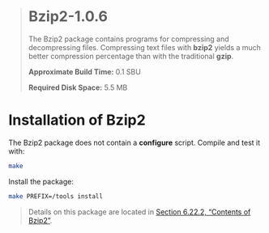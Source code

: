 > # Bzip2-1.0.6
>
> The Bzip2 package contains programs for compressing and decompressing files. Compressing text files with **bzip2** yields a much better compression percentage than with the traditional **gzip**.
>
> **Approximate Build Time:** 0.1 SBU
>
> **Required Disk Space:** 5.5 MB

# Installation of Bzip2

The Bzip2 package does not contain a **configure** script. Compile and test it with:

```sh
make
```

Install the package:

```sh
make PREFIX=/tools install
```

> Details on this package are located in [Section 6.22.2, “Contents of Bzip2”](../06-Installing-Basic-System-Software/22-Bzip2-1.0.6.md).
